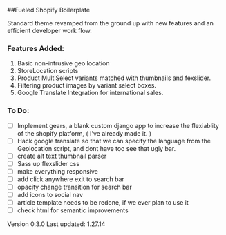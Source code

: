 ##Fueled Shopify Boilerplate

Standard theme revamped from the ground up with new features and an efficient developer work flow. 

### Features Added:
  1. Basic non-intrusive geo location
  2. StoreLocation scripts
  3. Product MultiSelect variants matched with thumbnails and fexslider. 
  4. Filtering product images by variant select boxes.
  5. Google Translate Integration for international sales. 

### To Do:

- [ ] Implement gears, a blank custom django app to increase the flexiablity of the shopify platform, ( I've already made it. )
- [ ] Hack google translate so that we can specify the language from the Geolocation script, and dont have too see that ugly bar.
- [ ] create alt text thumbnail parser 
- [ ] Sass up flexslider css
- [ ] make everything responsive
- [ ] add click anywhere exit to search bar
- [ ] opacity change transition for search bar
- [ ] add icons to social nav
- [ ] article template needs to be redone, if we ever plan to use it 
- [ ] check html for semantic improvements

Version 0.3.0 
Last updated: 1.27.14
